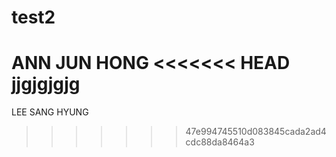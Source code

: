 # test2
ANN JUN HONG
<<<<<<< HEAD
jjgjgjgjg
=======
LEE SANG HYUNG
>>>>>>> 47e994745510d083845cada2ad4cdc88da8464a3
